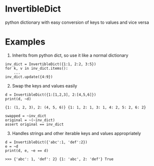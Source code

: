 # InvertibleDict
python dictionary with easy conversion of keys to values and vice versa

# Examples

1. Inherits from python dict, so use it like a normal dictionary
```
inv_dict = InvertibleDict({1:1, 2:2, 3:5})
for k, v in inv_dict.items():
    ...
inv_dict.update({4:9})
```

2. Swap the keys and values easily

```
d = InvertibleDict({1:[1,2,3], 2:[4,5,6]})
print(d, ~d)
```

`{1: (1, 2, 3), 2: (4, 5, 6)} {1: 1, 2: 1, 3: 1, 4: 2, 5: 2, 6: 2}`

```
swapped = ~inv_dict
original = ~(~inv_dict)
assert original == inv_dict
```

3. Handles strings and other iterable keys and values appropriately

```
d = InvertibleDict({'abc':1, 'def':2})
e = ~d
print(d, e, ~e == d)
```

`>>> {'abc': 1, 'def': 2} {1: 'abc', 2: 'def'} True`
